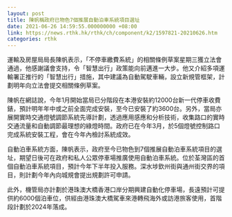 ```yaml
---
layout: post
title: 陳帆稱政府已物色7個推展自動泊車系統項目選址
date: 2021-06-26 14:59:55.000000000 +08:00
link: https://news.rthk.hk/rthk/ch/component/k2/1597821-20210626.htm
categories: rthk
---
```


運輸及房屋局局長陳帆表示，「不停車繳費系統」的相關條例草案星期三獲立法會通過，他感謝議會支持，令「智慧出行」政策能向前邁進一大步。他又介紹多項運輸署正推行的「智慧出行」措施，其中建議為自動駕駛車輛，設立新規管框架，計劃明年向立法會提交相關條例草案。

陳帆在網誌說，今年1月開始當局已分階段在本港安裝約12000台新一代停車收費錶，預計明年年中或之前全面完成安裝，至今已安裝了約3600台。另外，當局亦展開實時交通燈號調節系統先導計劃，透過應用感應和分析技術，收集路口的實時交通流量和自動調節最理想的綠燈時間。政府已在今年3月，於5個燈號控制路口完成系統安裝工程，會在今年內檢討系統成效。

自動泊車系統方面，陳帆表示，政府至今已物色到7個推展自動泊車系統項目的選址，期望日後可在政府和私人公眾停車場推廣使用自動泊車系統。位於荃灣區的首個自動泊車系統項目，預計今年下半年投入服務。深水埗欽州街與通州街交界的項目，則計劃今年內向城規會提出規劃許可申請。

此外，機管局亦計劃於港珠澳大橋香港口岸分期興建自動化停車場，長遠預計可提供約6000個泊車位，供經由港珠澳大橋駕車來港轉飛海外或訪港旅客使用，首階段計劃於2024年落成。
